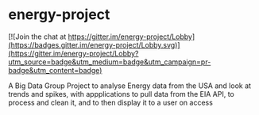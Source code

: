 # energy-project

[![Join the chat at https://gitter.im/energy-project/Lobby](https://badges.gitter.im/energy-project/Lobby.svg)](https://gitter.im/energy-project/Lobby?utm_source=badge&utm_medium=badge&utm_campaign=pr-badge&utm_content=badge)

A Big Data Group Project to analyse Energy data from the USA and look at trends and spikes, with appplications to pull data from the EIA API, to process and clean it, and to then display it to a user on access
